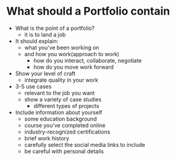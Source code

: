 # What should a Portfolio contain

- What is the point of a portfolio?
  - it is to land a job
- It should explain:
  - what you've been working on
  - and how you work(approach to work)
    - how do you interact, collaborate, negotiate
    - how do you move work forward
- Show your level of craft
  - integrate quality in your work
- 3-5 use cases
  - relevant to the job you want
  - show a variety of case studies
    - different types of projects
- Include information about yourself
  - some education background
  - course you've completed online
  - industry-recognized certifications 
  - brief work history
  - carefully select the social media links to include
  - be careful with personal details